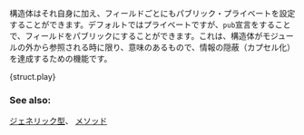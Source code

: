 <!-- Structs have an extra level of visibility with their fields. The visibility
defaults to private, and can be overridden with the `pub` modifier. This
visibility only matters when a struct is accessed from outside the module
where it is defined, and has the goal of hiding information (encapsulation). -->
構造体はそれ自身に加え、フィールドごとにもパブリック・プライベートを設定することができます。デフォルトではプライベートですが、`pub`宣言をすることで、フィールドをパブリックにすることができます。これは、構造体がモジュールの外から参照される時に限り、意味のあるもので、情報の隠蔽（カプセル化）を達成するための機能です。


{struct.play}

### See also:

[ジェネリック型][generics]、 [メソッド][methods]

[generics]: ../generics.html
[methods]: ../fn/methods.html
